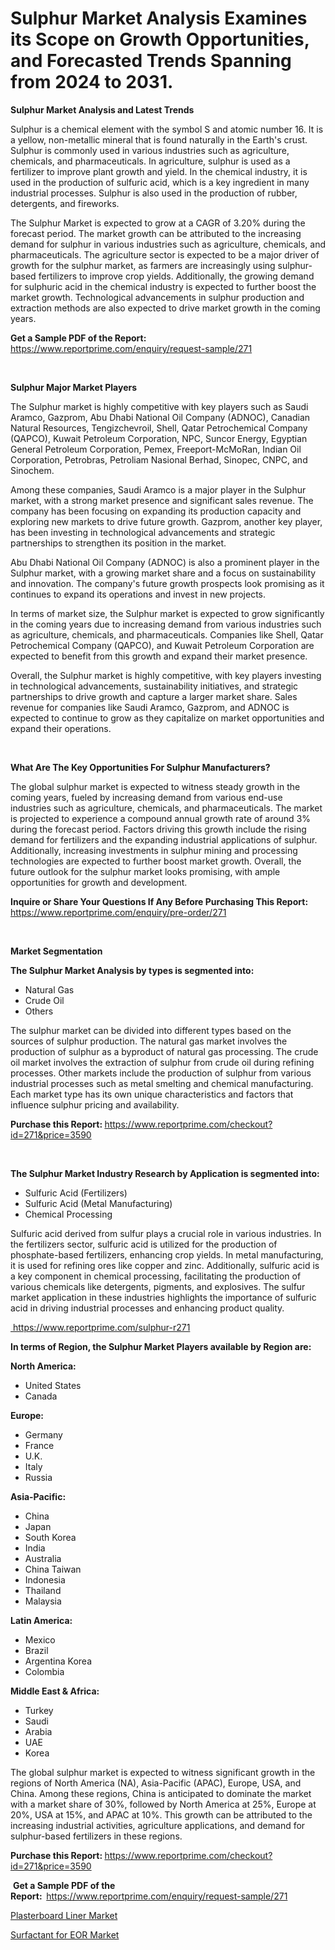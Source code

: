 <p><h1>Sulphur Market Analysis Examines its Scope on Growth Opportunities, and Forecasted Trends Spanning from 2024 to 2031.</h1></p><p><strong>Sulphur Market Analysis and Latest Trends</strong></p>
<p><p>Sulphur is a chemical element with the symbol S and atomic number 16. It is a yellow, non-metallic mineral that is found naturally in the Earth's crust. Sulphur is commonly used in various industries such as agriculture, chemicals, and pharmaceuticals. In agriculture, sulphur is used as a fertilizer to improve plant growth and yield. In the chemical industry, it is used in the production of sulfuric acid, which is a key ingredient in many industrial processes. Sulphur is also used in the production of rubber, detergents, and fireworks.</p><p>The Sulphur Market is expected to grow at a CAGR of 3.20% during the forecast period. The market growth can be attributed to the increasing demand for sulphur in various industries such as agriculture, chemicals, and pharmaceuticals. The agriculture sector is expected to be a major driver of growth for the sulphur market, as farmers are increasingly using sulphur-based fertilizers to improve crop yields. Additionally, the growing demand for sulphuric acid in the chemical industry is expected to further boost the market growth. Technological advancements in sulphur production and extraction methods are also expected to drive market growth in the coming years.</p></p>
<p><strong>Get a Sample PDF of the Report:&nbsp;</strong> <a href="https://www.reportprime.com/enquiry/request-sample/271">https://www.reportprime.com/enquiry/request-sample/271</a></p>
<p>&nbsp;</p>
<p><strong>Sulphur Major Market Players</strong></p>
<p><p>The Sulphur market is highly competitive with key players such as Saudi Aramco, Gazprom, Abu Dhabi National Oil Company (ADNOC), Canadian Natural Resources, Tengizchevroil, Shell, Qatar Petrochemical Company (QAPCO), Kuwait Petroleum Corporation, NPC, Suncor Energy, Egyptian General Petroleum Corporation, Pemex, Freeport-McMoRan, Indian Oil Corporation, Petrobras, Petroliam Nasional Berhad, Sinopec, CNPC, and Sinochem.</p><p>Among these companies, Saudi Aramco is a major player in the Sulphur market, with a strong market presence and significant sales revenue. The company has been focusing on expanding its production capacity and exploring new markets to drive future growth. Gazprom, another key player, has been investing in technological advancements and strategic partnerships to strengthen its position in the market.</p><p>Abu Dhabi National Oil Company (ADNOC) is also a prominent player in the Sulphur market, with a growing market share and a focus on sustainability and innovation. The company's future growth prospects look promising as it continues to expand its operations and invest in new projects.</p><p>In terms of market size, the Sulphur market is expected to grow significantly in the coming years due to increasing demand from various industries such as agriculture, chemicals, and pharmaceuticals. Companies like Shell, Qatar Petrochemical Company (QAPCO), and Kuwait Petroleum Corporation are expected to benefit from this growth and expand their market presence.</p><p>Overall, the Sulphur market is highly competitive, with key players investing in technological advancements, sustainability initiatives, and strategic partnerships to drive growth and capture a larger market share. Sales revenue for companies like Saudi Aramco, Gazprom, and ADNOC is expected to continue to grow as they capitalize on market opportunities and expand their operations.</p></p>
<p>&nbsp;</p>
<p><strong>What Are The Key Opportunities For Sulphur Manufacturers?</strong></p>
<p><p>The global sulphur market is expected to witness steady growth in the coming years, fueled by increasing demand from various end-use industries such as agriculture, chemicals, and pharmaceuticals. The market is projected to experience a compound annual growth rate of around 3% during the forecast period. Factors driving this growth include the rising demand for fertilizers and the expanding industrial applications of sulphur. Additionally, increasing investments in sulphur mining and processing technologies are expected to further boost market growth. Overall, the future outlook for the sulphur market looks promising, with ample opportunities for growth and development.</p></p>
<p><strong>Inquire or Share Your Questions If Any Before Purchasing This Report:</strong> <a href="https://www.reportprime.com/enquiry/pre-order/271">https://www.reportprime.com/enquiry/pre-order/271</a></p>
<p>&nbsp;</p>
<p><strong>Market Segmentation</strong></p>
<p><strong>The Sulphur Market Analysis by types is segmented into:</strong></p>
<p><ul><li>Natural Gas</li><li>Crude Oil</li><li>Others</li></ul></p>
<p><p>The sulphur market can be divided into different types based on the sources of sulphur production. The natural gas market involves the production of sulphur as a byproduct of natural gas processing. The crude oil market involves the extraction of sulphur from crude oil during refining processes. Other markets include the production of sulphur from various industrial processes such as metal smelting and chemical manufacturing. Each market type has its own unique characteristics and factors that influence sulphur pricing and availability.</p></p>
<p><strong>Purchase this Report:&nbsp;</strong><a href="https://www.reportprime.com/checkout?id=271&price=3590">https://www.reportprime.com/checkout?id=271&price=3590</a></p>
<p>&nbsp;</p>
<p><strong>The Sulphur Market Industry Research by Application is segmented into:</strong></p>
<p><ul><li>Sulfuric Acid (Fertilizers)</li><li>Sulfuric Acid (Metal Manufacturing)</li><li>Chemical Processing</li></ul></p>
<p><p>Sulfuric acid derived from sulfur plays a crucial role in various industries. In the fertilizers sector, sulfuric acid is utilized for the production of phosphate-based fertilizers, enhancing crop yields. In metal manufacturing, it is used for refining ores like copper and zinc. Additionally, sulfuric acid is a key component in chemical processing, facilitating the production of various chemicals like detergents, pigments, and explosives. The sulfur market application in these industries highlights the importance of sulfuric acid in driving industrial processes and enhancing product quality.</p></p>
<p><a href="https://www.reportprime.com/sulphur-r271">&nbsp;https://www.reportprime.com/sulphur-r271</a></p>
<p><strong>In terms of Region, the Sulphur Market Players available by Region are:</strong></p>
<p>
    <p> <strong> North America: </strong>
        <ul>
            <li>United States</li>
            <li>Canada</li>
        </ul>
        </p> 
    <p> <strong> Europe: </strong>
        <ul>
            <li>Germany</li>
            <li>France</li>
            <li>U.K.</li>
            <li>Italy</li>
            <li>Russia</li>
        </ul>
        </p> 
    <p> <strong> Asia-Pacific: </strong>
        <ul>
            <li>China</li>
            <li>Japan</li>
            <li>South Korea</li>
            <li>India</li>
            <li>Australia</li>
            <li>China Taiwan</li>
            <li>Indonesia</li>
            <li>Thailand</li>
            <li>Malaysia</li>
        </ul>
        </p> 
    <p> <strong> Latin America: </strong>
        <ul>
            <li>Mexico</li>
            <li>Brazil</li>
            <li>Argentina Korea</li>
            <li>Colombia</li>
        </ul>
        </p> 
    <p> <strong> Middle East & Africa: </strong>
        <ul>
            <li>Turkey</li>
            <li>Saudi</li>
            <li>Arabia</li>
            <li>UAE</li>
            <li>Korea</li>
        </ul>
    </p>
    </p>
<p><p>The global sulphur market is expected to witness significant growth in the regions of North America (NA), Asia-Pacific (APAC), Europe, USA, and China. Among these regions, China is anticipated to dominate the market with a market share of 30%, followed by North America at 25%, Europe at 20%, USA at 15%, and APAC at 10%. This growth can be attributed to the increasing industrial activities, agriculture applications, and demand for sulphur-based fertilizers in these regions.</p></p>
<p><strong>Purchase this Report: </strong><a href="https://www.reportprime.com/checkout?id=271&price=3590">https://www.reportprime.com/checkout?id=271&price=3590</a></p>
<p>&nbsp;<strong>Get a Sample PDF of the Report:&nbsp;&nbsp;</strong><a href="https://www.reportprime.com/enquiry/request-sample/271">https://www.reportprime.com/enquiry/request-sample/271</a></p>
<p><strong></strong></p>
<p><p><a href="https://github.com/msLonKoss78/Market-Research-Report-List-1/blob/main/plasterboard-liner-market.md">Plasterboard Liner Market</a></p><p><a href="https://github.com/lairestrong/Market-Research-Report-List-1/blob/main/surfactant-for-eor-market.md">Surfactant for EOR Market</a></p></p>